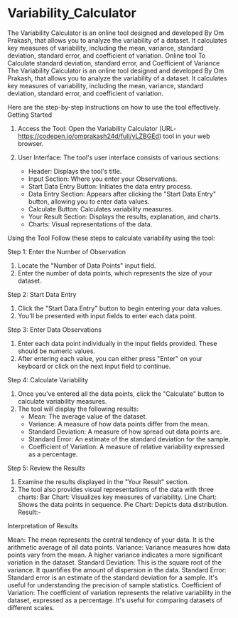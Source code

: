 # Variability_Calculator
The Variability Calculator is an online tool designed and developed By Om Prakash, that allows you to analyze the variability of a dataset. It calculates key measures of variability, including the mean, variance, standard deviation, standard error, and coefficient of variation. 
Online tool To Calculate standard deviation, standard error, and Coefficient of Variance
The Variability Calculator is an online tool designed and developed By Om Prakash, that allows you to analyze the variability of a dataset. It calculates key measures of variability, including the mean, variance, standard deviation, standard error, and coefficient of variation. 

Here are the step-by-step instructions on how to use the tool effectively.
Getting Started
1. Access the Tool: Open the Variability Calculator (URL- https://codepen.io/omprakash24d/full/yLZBGEd) tool in your web browser.

2. User Interface: The tool's user interface consists of various sections:
   - Header: Displays the tool's title.
   - Input Section: Where you enter your Observations.
   - Start Data Entry Button: Initiates the data entry process.
   - Data Entry Section: Appears after clicking the "Start Data Entry" button, allowing you to enter data values.
   - Calculate Button: Calculates variability measures.
   - Your Result Section: Displays the results, explanation, and charts.
   - Charts: Visual representations of the data.


 Using the Tool
Follow these steps to calculate variability using the tool:

 Step 1: Enter the Number of Observation

1. Locate the "Number of Data Points" input field.
2. Enter the number of data points, which represents the size of your dataset.

 Step 2: Start Data Entry

1. Click the "Start Data Entry" button to begin entering your data values.
2. You'll be presented with input fields to enter each data point.

 Step 3: Enter Data Observations

1. Enter each data point individually in the input fields provided. These should be numeric values.
2. After entering each value, you can either press "Enter" on your keyboard or click on the next input field to continue.

 Step 4: Calculate Variability

1. Once you've entered all the data points, click the "Calculate" button to calculate variability measures.
2. The tool will display the following results:
   - Mean: The average value of the dataset.
   - Variance: A measure of how data points differ from the mean.
   - Standard Deviation: A measure of how spread out data points are.
   - Standard Error: An estimate of the standard deviation for the sample.
   - Coefficient of Variation: A measure of relative variability expressed as a percentage.

 Step 5: Review the Results

1. Examine the results displayed in the "Your Result" section.
2. The tool also provides visual representations of the data with three charts:
   Bar Chart: Visualizes key measures of variability.
   Line Chart: Shows the data points in sequence.
   Pie Chart: Depicts data distribution.
Result:- 



 Interpretation of Results

Mean: The mean represents the central tendency of your data. It is the arithmetic average of all data points.
Variance: Variance measures how data points vary from the mean. A higher variance indicates a more significant variation in the dataset.
Standard Deviation: This is the square root of the variance. It quantifies the amount of dispersion in the data.
Standard Error: Standard error is an estimate of the standard deviation for a sample. It's useful for understanding the precision of sample statistics.
Coefficient of Variation: The coefficient of variation represents the relative variability in the dataset, expressed as a percentage. It's useful for comparing datasets of different scales.
